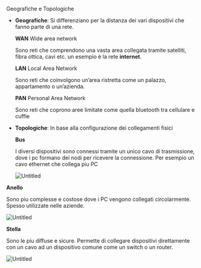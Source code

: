 Geografiche e Topologiche

- **Geografiche**: Si differenziano per la distanza dei vari dispositivi che fanno parte di una rete.
    
    **WAN** Wide area network
    
    Sono reti che comprendono una vasta area collegata tramite satelliti, fibra ottica, cavi etc. un esempio è la rete **internet**.
    
    **LAN** Local Area Network
    
    Sono reti che coinvolgono un’area ristretta come un palazzo, appartamento o un’azienda.
    
    **PAN** Personal Area Network
    
    Sono reti che coprono aree limitate come quella bluetooth tra cellulare e cuffie
    
- **Topologiche**: In base alla configurazione dei collegamenti fisici
    
    **Bus**
    
    I diversi dispositivi sono connessi tramite un unico cavo di trasmissione, dove i pc formano dei nodi per ricevere la connessione.  Per esempio un cavo ethernet che collega piu PC

  ![Untitled](https://github.com/user-attachments/assets/2fd0c396-102c-4f0d-9e67-e43a6bc1c01c)

**Anello**

Sono piu complesse e costose dove i PC vengono collegati circolarmente. Spesso utilizzate nelle aziende.

![Untitled](https://github.com/user-attachments/assets/69b6a86c-105f-458f-ad5d-4cff9de1d959)

**Stella**

Sono le piu diffuse e sicure. Permette di collegare dispositivi direttamente con un cavo ad un dispositivo comune come un switch o un router.

![Untitled](https://github.com/user-attachments/assets/2b23fc81-0d50-4d5b-8395-6cdef29f3541)






  
